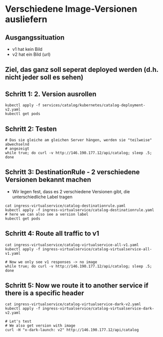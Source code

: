 # Verschiedene Image-Versionen ausliefern 

## Ausgangssituation

  * v1 hat kein Bild
  * v2 hat ein Bild (url)

## Ziel, das ganz soll seperat deployed werden (d.h. nicht jeder soll es sehen) 

## Schritt 1: 2. Version ausrollen 

```
kubectl apply -f services/catalog/kubernetes/catalog-deployment-v2.yaml 
kubectl get pods 
```

## Schritt 2: Testen 

```
# Das sie gleiche am gleichen Server hängen, werden sie "teilweise" abwechselnd
# angezeigt
while true; do curl -v http://146.190.177.12/api/catalog; sleep .5; done
```

## Schritt 3: DestinationRule - 2 verschiedene Versionen bekannt machen 

  * Wir legen fest, dass es 2 verschiedene Versionen gibt, die unterschiedliche Label tragen

```
cat ingress-virtualservice/catalog-destinationrule.yaml
kubectl apply -f ingress-virtualservice/catalog-destinationrule.yaml 
# here we can also see a version label 
kubectl get pods
```

## Schritt 4: Route all traffic to v1 

```
cat ingress-virtualservice/catalog-virtualservice-all-v1.yaml
kubectl apply -f ingress-virtualservice/catalog-virtualservice-all-v1.yaml
```

```
# Now we only see v1 responses -> no image
while true; do curl -v http://146.190.177.12/api/catalog; sleep .5; done
```

## Schritt 5: Now we route it to another service if there is a specific header 

```
cat ingress-virtualservice/catalog-virtualservice-dark-v2.yaml
kubectl apply -f ingress-virtualservice/catalog-virtualservice-dark-v2.yaml
```

```
# Let's test
# We also get version with image 
curl -H "x-dark-launch: v2" http://146.190.177.12/api/catalog
```
````  
